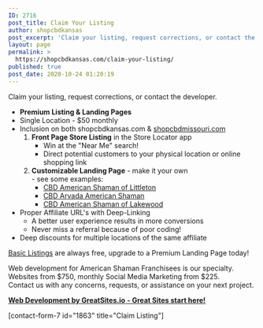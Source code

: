 ```yaml
---
ID: 2716
post_title: Claim Your Listing
author: shopcbdkansas
post_excerpt: 'Claim your listing, request corrections, or contact the developer. Premium Listing & Landing Pages'
layout: page
permalink: >
  https://shopcbdkansas.com/claim-your-listing/
published: true
post_date: 2020-10-24 01:20:19
---
```

<!-- wp:paragraph -->
<p>Claim your listing, request corrections, or contact the developer. </p>
<!-- /wp:paragraph -->

<!-- wp:list -->
<ul><li><strong>Premium Listing &amp; Landing Pages</strong> </li><li>Single Location - $50 monthly </li><li>Inclusion on both shopcbdkansas.com &amp; <a href="https://shopcbdmissouri.com">shopcbdmissouri.com</a> <ol><li><strong>Front Page Store Listing</strong> in the Store Locator app <ul><li>Win at the "Near Me" search! </li><li>Direct potential customers to your physical location or online shopping link </li></ul></li><li><strong>Customizable Landing Page</strong> - make it your own <br>- see some examples: <ul><li><a href="https://shopcbdkansas.com/near-me/cbd-american-shaman-of-littleton-colorado">CBD American Shaman of Littleton</a></li><li><a href="/near-me/cbd-arvada-american-shaman-wadsworth-colorado">CBD Arvada American Shaman</a></li><li><a href="https://shopcbdkansas.com/near-me/cbd-american-shaman-of-lakewood-colorado/">CBD American Shaman of Lakewood</a> </li></ul></li></ol></li><li>Proper Affiliate URL's with Deep-Linking <ul><li>A better user experience results in more conversions</li><li>Never miss a referral because of poor coding! </li></ul></li><li>Deep discounts for multiple locations of the same affiliate </li></ul>
<!-- /wp:list -->

<!-- wp:paragraph -->
<p><a href="https://shopcbdkansas.com/free-listings/">Basic Listings</a> are always free, upgrade to a Premium Landing Page today! </p>
<!-- /wp:paragraph -->

<!-- wp:paragraph -->
<p>Web development for American Shaman Franchisees is our specialty. <br>Websites from $750, monthly Social Media Marketing from $225.<br>Contact us with any concerns, requests, or assistance on your next project. </p>
<!-- /wp:paragraph -->

<!-- wp:paragraph {"align":"left"} -->
<p class="has-text-align-left"><a href="https://greatsites.io"><strong>Web Development by GreatSites.io</strong> <strong>- Great Sites start here!</strong></a> </p>
<!-- /wp:paragraph -->

<!-- wp:contact-form-7/contact-form-selector {"id":1863,"title":"Claim Listing"} -->
<div class="wp-block-contact-form-7-contact-form-selector">[contact-form-7 id="1863" title="Claim Listing"]</div>
<!-- /wp:contact-form-7/contact-form-selector -->